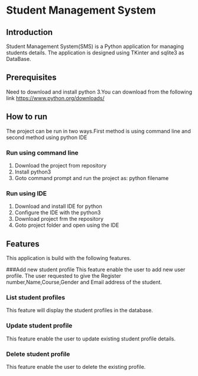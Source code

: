 # Student Management System
## Introduction
 Student Management System(SMS) is a Python application for managing students details. The application is designed using TKinter and sqlite3 as 
 DataBase.
 
## Prerequisites
  Need to download and install python 3.You can download from the following link
  https://www.python.org/downloads/

## How to run
   The project can be run in two ways.First method is using command line and second method using python IDE
### Run using command line
  1. Download the project from repository
  2. Install python3
  3. Goto command prompt and run the project as: python filename

### Run using IDE 
  1. Download and install IDE for python
  2. Configure the IDE with the python3
  3. Download project frm the repository
  4. Goto project folder and open using the IDE
  
## Features
   
  This application is build with the following features.
  
###Add new student profile 
  This feature enable the user to add new user profile. The user requested to give the Register number,Name,Course,Gender and Email address of the student.
     
### List student profiles
  This feature will display the student profiles in the database.
   
### Update student profile
  This feature enable the user to update existing student profile details.
  
### Delete student profile
  This feature enable the user to delete the existing profile.
  
  